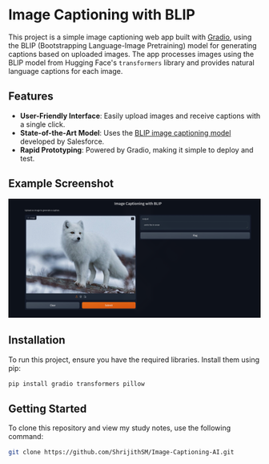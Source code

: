 # Image Captioning with BLIP

This project is a simple image captioning web app built with [Gradio](https://gradio.app/), using the BLIP (Bootstrapping Language-Image Pretraining) model for generating captions based on uploaded images. The app processes images using the BLIP model from Hugging Face's `transformers` library and provides natural language captions for each image.

## Features

- **User-Friendly Interface**: Easily upload images and receive captions with a single click.
- **State-of-the-Art Model**: Uses the [BLIP image captioning model](https://huggingface.co/Salesforce/blip-image-captioning-base) developed by Salesforce.
- **Rapid Prototyping**: Powered by Gradio, making it simple to deploy and test.

## Example Screenshot

![Image Captioning Example](assets/image01.png)


## Installation

To run this project, ensure you have the required libraries. Install them using pip:

```bash
pip install gradio transformers pillow
```

## Getting Started

To clone this repository and view my study notes, use the following command:

```bash
git clone https://github.com/ShrijithSM/Image-Captioning-AI.git
```
